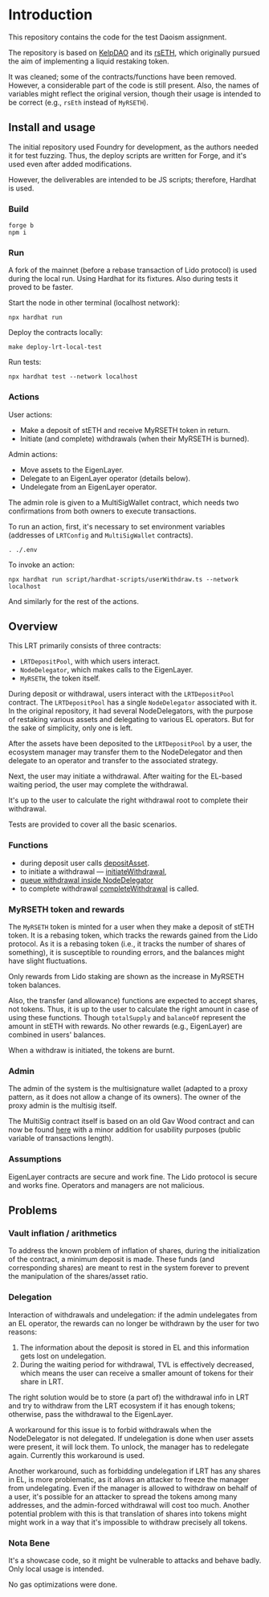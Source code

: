 # Introduction

This repository contains the code for the test Daoism assignment.

The repository is based on [KelpDAO](https://kelpdao.xyz/) and its [rsETH](https://github.com/Kelp-DAO/LRT-rsETH), which originally pursued the aim of implementing a liquid restaking token.

It was cleaned; some of the contracts/functions have been removed. However, a considerable part of the code is still present. Also, the names of variables might reflect the original version, though their usage is intended to be correct (e.g., `rsEth` instead of `MyRSETH`).

## Install and usage

The initial repository used Foundry for development, as the authors needed it for test fuzzing. Thus, the deploy scripts
are written for Forge, and it's used even after added modifications.

However, the deliverables are intended to be JS scripts; therefore, Hardhat is used.

### Build
```
forge b
npm i
```


### Run

A fork of the mainnet (before a rebase transaction of Lido protocol) is used during the local run. Using Hardhat for its fixtures. Also during tests it proved to be faster.

Start the node in other terminal (localhost network):
```
npx hardhat run
```

Deploy the contracts locally:
```
make deploy-lrt-local-test
```

Run tests:
```
npx hardhat test --network localhost
```

### Actions

User actions:
- Make a deposit of stETH and receive MyRSETH token in return.
- Initiate (and complete) withdrawals (when their MyRSETH is burned).

Admin actions:
- Move assets to the EigenLayer.
- Delegate to an EigenLayer operator (details below).
- Undelegate from an EigenLayer operator.

The admin role is given to a MultiSigWallet contract, which needs two confirmations from both owners to execute transactions.

To run an action, first, it's necessary to set environment variables (addresses of `LRTConfig` and `MultiSigWallet` contracts).
```
. ./.env
```

To invoke an action:
```
npx hardhat run script/hardhat-scripts/userWithdraw.ts --network localhost
```

And similarly for the rest of the actions.

## Overview

This LRT primarily consists of three contracts: 
- `LRTDepositPool`, with which users interact.
- `NodeDelegator`, which makes calls to the EigenLayer.
- `MyRSETH`, the token itself.

During deposit or withdrawal, users interact with the `LRTDepositPool` contract. The `LRTDepositPool` has a single
`NodeDelegator` associated with it. In the original repository, it had several NodeDelegators, with the purpose of
restaking various assets and delegating to various EL operators. But for the sake of simplicity, only one is left.

After the assets have been deposited to the `LRTDepositPool` by a user, the ecosystem manager may transfer them to the
NodeDelegator and then delegate to an operator and transfer to the associated strategy.

Next, the user may initiate a withdrawal. After waiting for the EL-based waiting period, the user may complete the withdrawal.

It's up to the user to calculate the right withdrawal root to complete their withdrawal.

Tests are provided to cover all the basic scenarios.

### Functions

 - during deposit user calls [depositAsset](https://github.com/randomlogin/restaking-token/blob/main/contracts/LRTDepositPool.sol#L113).
 - to initiate a withdrawal — [initiateWithdrawal](https://github.com/randomlogin/restaking-token/blob/main/contracts/LRTDepositPool.sol#L134), 
 - [queue withdrawal inside NodeDelegator](https://github.com/randomlogin/restaking-token/blob/main/contracts/NodeDelegator.sol#L124)
 - to complete withdrawal [completeWithdrawal](https://github.com/randomlogin/restaking-token/blob/main/contracts/NodeDelegator.sol#L161) is called.

### MyRSETH token and rewards

The `MyRSETH` token is minted for a user when they make a deposit of stETH token. It is a rebasing token, which tracks the rewards gained from the Lido protocol. As it is a rebasing token (i.e., it tracks the number of shares of something), it is susceptible to rounding errors, and the balances might have slight fluctuations.

Only rewards from Lido staking are shown as the increase in MyRSETH token balances.

Also, the transfer (and allowance) functions are expected to accept shares, not tokens. Thus, it is up to the user to calculate the right amount in case of using these functions. Though `totalSupply` and `balanceOf` represent the amount in stETH with rewards. No other rewards (e.g., EigenLayer) are combined in users' balances.

When a withdraw is initiated, the tokens are burnt.

### Admin

The admin of the system is the multisignature wallet (adapted to a proxy pattern, as it does not allow a change of its owners). The owner of the proxy admin is the multisig itself.

The MultiSig contract itself is based on an old Gav Wood contract and can now be found
[here](https://solidity-by-example.org/app/multi-sig-wallet/) with a minor addition for usability purposes (public
variable of transactions length).

### Assumptions

EigenLayer contracts are secure and work fine.
The Lido protocol is secure and works fine.
Operators and managers are not malicious.

## Problems

### Vault inflation / arithmetics

To address the known problem of inflation of shares, during the initialization of the contract, a minimum deposit is made. These funds (and corresponding shares) are meant to rest in the system forever to prevent the manipulation of the shares/asset ratio.

### Delegation

Interaction of withdrawals and undelegation: if the admin undelegates from an EL operator, the rewards can no longer be withdrawn by the user for two reasons:

1) The information about the deposit is stored in EL and this information gets lost on undelegation.
2) During the waiting period for withdrawal, TVL is effectively decreased, which means the user can receive a smaller amount of tokens for their share in LRT.

The right solution would be to store (a part of) the withdrawal info in LRT and try to withdraw from the LRT ecosystem if it has enough tokens; otherwise, pass the withdrawal to the EigenLayer.

A workaround for this issue is to forbid withdrawals when the NodeDelegator is not delegated. If undelegation is done when user assets were present, it will lock them. To unlock, the manager has to redelegate again. Currently this workaround is used.

Another workaround, such as forbidding undelegation if LRT has any shares in EL, is more problematic, as it allows an attacker to freeze the manager from undelegating. Even if the manager is allowed to withdraw on behalf of a user, it's possible for an attacker to spread the tokens among many addresses, and the admin-forced withdrawal will cost too much. Another potential problem with this is that translation of shares into tokens might might work in a way that it's impossible to withdraw precisely all tokens.

### Nota Bene

It's a showcase code, so it might be vulnerable to attacks and behave badly. Only local usage is intended.

No gas optimizations were done.
